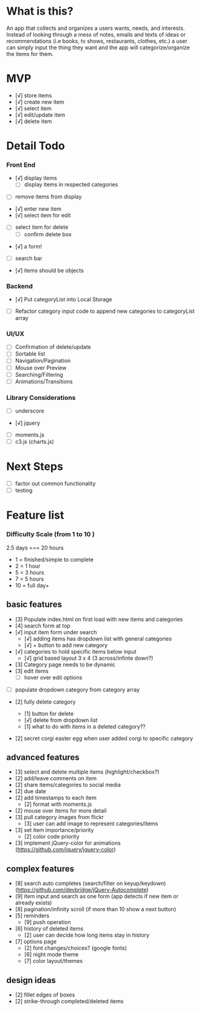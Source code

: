 # What is this?
An app that collects and organizes a users wants, needs, and interests. Instead of looking through a mess of notes, emails and texts of ideas or recommendations (i.e books, tv shows, restaurants, clothes, etc.) a user can simply input the thing they want and the app will categorize/organize the items for them.

# MVP
- [√] store items
- [√] create new item
- [√] select item
- [√] edit/update item
- [√] delete item

# Detail Todo
### Front End
- [√] display items
  - [ ] display items in respected categories
- [ ] remove items from display
- [√] enter new item
- [√] select item for edit
- [ ] select item for delete
  - [ ] confirm delete box
- [√] a form!
- [ ] search bar
- [√] items should be objects

### Backend
- [√] Put categoryList into Local Storage
- [ ] Refactor category input code to append new categories to categoryList array

### UI/UX
- [ ] Confirmation of delete/update
- [ ] Sortable list
- [ ] Navigation/Pagination
- [ ] Mouse over Preview
- [ ] Searching/Filtering
- [ ] Animations/Transitions

### Library Considerations
- [ ] underscore
- [√] jquery
- [ ] moments.js
- [ ] c3.js (charts.js)

# Next Steps
- [ ] factor out common functionality
- [ ] testing

# Feature list
### Difficulty Scale (from 1 to 10 )
 2.5 days === 20 hours
- 1 = finished/simple to complete 
- 2 = 1 hour
- 5 = 3 hours
- 7 = 5 hours
- 10 = full day+

## basic features
- [3] Populate index.html on first load with new items and categories 
- [4] search form at top
- [√] input item form under search
  - [√] adding items has dropdown list with general categories
  - [√] + button to add new category
- [√] categories to hold specific items below input
  - [√] grid based layout 3 x 4 (3 across/infinte down?)
- [3] Category page needs to be dynamic   
- [3] edit items
  - [ ] hover over edit options
- [ ] populate dropdown category from category array  
- [2] fully delete category
  - [1] button for delete
  - [√] delete from dropdown list
  - [1] what to do with items in a deleted category?? 

- [2] secret corgi easter egg when user added corgi to specific category  

## advanced features
- [3] select and delete multiple items (highlight/checkbox?)
- [2] add/leave comments on item
- [2] share items/categories to social media
- [2] due date
- [2] add timestamps to each item
  - [2] format with moments.js
- [2] mouse over items for more detail
- [3] pull category images from flickr
  - [3] user can add image to represent categories/items
- [3] set item importance/priority
  - [2] color code priority
- [3] implement jQuery-color for animations (https://github.com/jquery/jquery-color)

## complex features
- [8] search auto completes (search/filter on keyup/keydown) (https://github.com/devbridge/jQuery-Autocomplete)
- [9] item input and search as one form (app detects if new item or already exists)
- [8] pagination/infinity scroll (if more than 10 show a next button)
- [5] reminders 
  - [9] push operation
- [6] history of deleted items
  - [2] user can decide how long items stay in history
- [7] options page
  - [2] font changes/choices? (google fonts)
  - [6] night mode theme
  - [7] color layout/themes

 ## design ideas
- [2] fillet edges of boxes
- [2] strike-through completed/deleted items